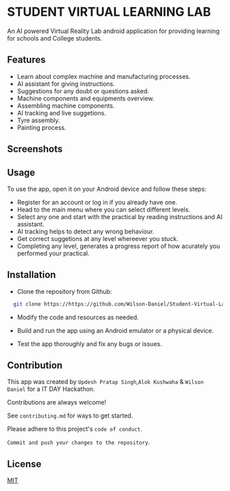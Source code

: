 # STUDENT VIRTUAL LEARNING LAB

An AI powered Virtual Reality Lab android application for providing learning for schools and College students.


## Features

- Learn about complex machine and manufacturing processes.
- AI assistant for giving instructions. 
- Suggestions for any doubt or questions asked.
- Machine components and equipments overview.
- Assembling machine components.
- AI tracking and live suggetions.
- Tyre assembly.
- Painting process.


## Screenshots



## Usage

To use the app, open it on your Android device and follow these steps:

* Register for an account or log in if you already have one.
* Head to the main menu where you can select different levels.
* Select any one and start with the practical by reading instructions and AI assistant.
* AI tracking helps to detect any wrong behaviour.
* Get correct suggetions at any level whereever you stuck.
* Completing any level, generates a progress report of how acurately you performed your practical.

## Installation

* Clone the repository from Github:

```bash
  git clone https://https://github.com/Wilson-Daniel/Student-Virtual-Lab
```


* Modify the code and resources as needed.

- Build and run the app using an Android emulator or a physical device.

- Test the app thoroughly and fix any bugs or issues.

## Contribution

This app was created by `Updesh Pratap Singh`,`Alok Kushwaha` & `Wilson Daniel` for a IT DAY Hackathon.

Contributions are always welcome!

See `contributing.md` for ways to get started.

Please adhere to this project's `code of conduct`.

`Commit and push your changes to the repository`.


## License

[MIT](https://choosealicense.com/licenses/mit/)
